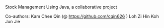 Stock Management Using Java, a collaborative project

Co-authors:
Kam Chee Qin (@ https://github.com/cqin626 )
Loh Zi Hin 
Koh Jun Jie 
